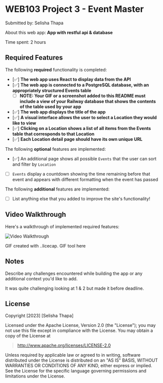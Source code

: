 

# WEB103 Project 3 - Event Master

Submitted by: Selisha Thapa

About this web app: **App with restful api & database**

Time spent: 2 hours

## Required Features

The following **required** functionality is completed:

<!-- Make sure to check off completed functionality below -->

- [✅] **The web app uses React to display data from the API**
- [✅] **The web app is connected to a PostgreSQL database, with an appropriately structured Events table**
  - [ ] **NOTE: Your GIF or a screenshot added to this README must include a view of your Railway database that shows the contents of the table used by your app**
- [✅] **The web app displays the title of the app**
- [✅] **A visual interface allows the user to select a Location they would like to view**
- [✅] **Clicking on a Location shows a list of all items from the Events table that corresponds to that Location**
- [✅] **Each Location detail page should have its own unique URL**

The following **optional** features are implemented:

- [✅] An additional page shows all possible `Events` that the user can sort and filter by `Location`
- [ ] `Events` display a countdown showing the time remaining before that event and appears with different formatting when the event has passed

The following **additional** features are implemented:

- [ ] List anything else that you added to improve the site's functionality!

## Video Walkthrough

Here's a walkthrough of implemented required features:

<img src='https://i.imgur.com/xFRPukX.gif' title='Video Walkthrough' width='' alt='Video Walkthrough' />

<!-- Replace this with whatever GIF tool you used! -->
GIF created with ..licecap.  GIF tool here
<!-- Recommended tools:
[Kap](https://getkap.co/) for macOS
[ScreenToGif](https://www.screentogif.com/) for Windows
[peek](https://github.com/phw/peek) for Linux. -->

## Notes

Describe any challenges encountered while building the app or any additional context you'd like to add.

It was quite challenging looking at 1 & 2 but made it before deadline.


## License

Copyright [2023] [Selisha Thapa]

Licensed under the Apache License, Version 2.0 (the "License"); you may not use this file except in compliance with the License. You may obtain a copy of the License at

> http://www.apache.org/licenses/LICENSE-2.0

Unless required by applicable law or agreed to in writing, software distributed under the License is distributed on an "AS IS" BASIS, WITHOUT WARRANTIES OR CONDITIONS OF ANY KIND, either express or implied. See the License for the specific language governing permissions and limitations under the License.
